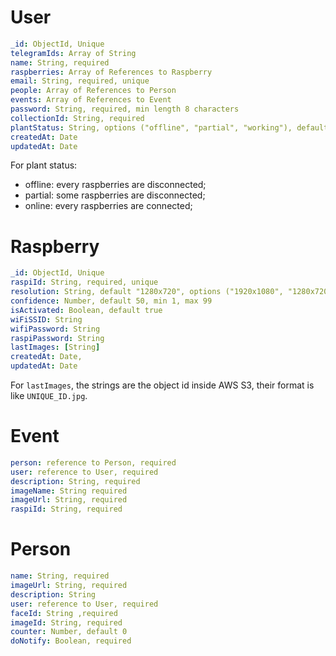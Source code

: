 # User

```yaml
_id: ObjectId, Unique
telegramIds: Array of String
name: String, required
raspberries: Array of References to Raspberry
email: String, required, unique
people: Array of References to Person
events: Array of References to Event
password: String, required, min length 8 characters
collectionId: String, required
plantStatus: String, options ("offline", "partial", "working"), default "offline"
createdAt: Date
updatedAt: Date
```

For plant status:

- offline: every raspberries are disconnected;
- partial: some raspberries are disconnected;
- online: every raspberries are connected;

# Raspberry

```yaml
_id: ObjectId, Unique
raspiId: String, required, unique
resolution: String, default "1280x720", options ("1920x1080", "1280x720", "640x480")
confidence: Number, default 50, min 1, max 99
isActivated: Boolean, default true
wiFiSSID: String
wifiPassword: String
raspiPassword: String
lastImages: [String]
createdAt: Date,
updatedAt: Date
```

For `lastImages`, the strings are the object id inside AWS S3, their format is like `UNIQUE_ID.jpg`.

# Event

```yaml
person: reference to Person, required
user: reference to User, required
description: String, required
imageName: String required
imageUrl: String, required
raspiId: String, required
```

# Person

```yaml
name: String, required
imageUrl: String, required
description: String
user: reference to User, required
faceId: String ,required
imageId: String, required
counter: Number, default 0
doNotify: Boolean, required
```